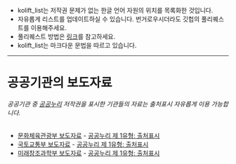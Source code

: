 * kolift_list는 저작권 문제가 없는 한글 언어 자원의 위치를 목록화한 것입니다.
* 자유롭게 리스트를 업데이트하실 수 있습니다. 번거로우시더라도 깃헙의 풀리퀘스트를 이용해주세요.
* 풀리퀘스트 방법은 [링크](https://github.com/rorlakr/rorla_api/wiki/Github-Forking-to-Pull-Request)를 참고하세요.
* kolift_list는 마크다운 문법을 따르고 있습니다.

---

# 공공기관의 보도자료
###### 공공기관 중 [공공누리](http://www.kogl.or.kr/info/introduce.do) 저작권을 표시한 기관들의 자료는 출처표시 자유롭게 이용 가능합니다.

* [문화체육관광부 보도자료](http://www.mcst.go.kr/web/s_notice/press/pressList.jsp) - [공공누리 제 1유형: 출처표시](http://www.kogl.or.kr/info/license.do)
* [국토교통부 보도자료](http://www.molit.go.kr/USR/NEWS/m_71/lst.jsp) - [공공누리 제 1유형: 출처표시](http://www.kogl.or.kr/info/license.do)
* [미래창조과학부 보도자료](http://www.msip.go.kr/web/msipContents/contents.do?mId=NzM=) - [공공누리 제 1유형: 출처표시](http://www.kogl.or.kr/info/license.do)
